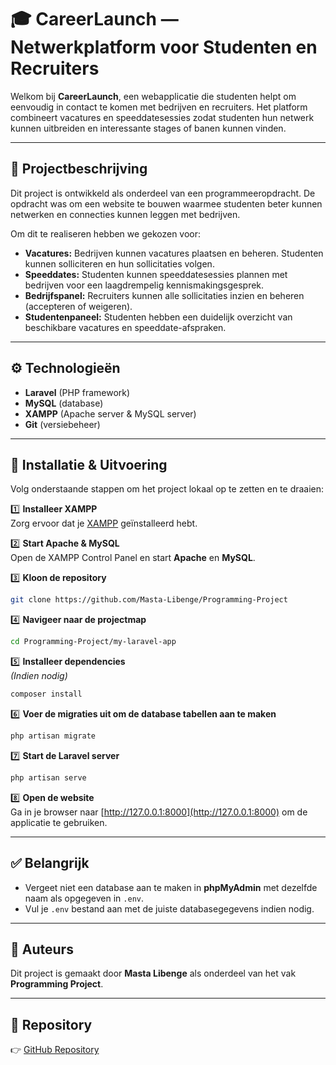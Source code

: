 # 🎓 CareerLaunch — Netwerkplatform voor Studenten en Recruiters

Welkom bij **CareerLaunch**, een webapplicatie die studenten helpt om eenvoudig in contact te komen met bedrijven en recruiters. Het platform combineert vacatures en speeddatesessies zodat studenten hun netwerk kunnen uitbreiden en interessante stages of banen kunnen vinden.

---

## 📌 Projectbeschrijving

Dit project is ontwikkeld als onderdeel van een programmeeropdracht. De opdracht was om een website te bouwen waarmee studenten beter kunnen netwerken en connecties kunnen leggen met bedrijven.

Om dit te realiseren hebben we gekozen voor:

- **Vacatures:** Bedrijven kunnen vacatures plaatsen en beheren. Studenten kunnen solliciteren en hun sollicitaties volgen.
- **Speeddates:** Studenten kunnen speeddatesessies plannen met bedrijven voor een laagdrempelig kennismakingsgesprek.
- **Bedrijfspanel:** Recruiters kunnen alle sollicitaties inzien en beheren (accepteren of weigeren).
- **Studentenpaneel:** Studenten hebben een duidelijk overzicht van beschikbare vacatures en speeddate-afspraken.

---

## ⚙️ Technologieën

- **Laravel** (PHP framework)
- **MySQL** (database)
- **XAMPP** (Apache server & MySQL server)
- **Git** (versiebeheer)

---

## 🚀 Installatie & Uitvoering

Volg onderstaande stappen om het project lokaal op te zetten en te draaien:

1️⃣ **Installeer XAMPP**\
Zorg ervoor dat je [XAMPP](https://www.apachefriends.org/nl/index.html) geïnstalleerd hebt.

2️⃣ **Start Apache & MySQL**\
Open de XAMPP Control Panel en start **Apache** en **MySQL**.

3️⃣ **Kloon de repository**

```bash
git clone https://github.com/Masta-Libenge/Programming-Project
```

4️⃣ **Navigeer naar de projectmap**

```bash
cd Programming-Project/my-laravel-app
```

5️⃣ **Installeer dependencies**\
*(Indien nodig)*

```bash
composer install
```

6️⃣ **Voer de migraties uit om de database tabellen aan te maken**

```bash
php artisan migrate
```

7️⃣ **Start de Laravel server**

```bash
php artisan serve
```

8️⃣ **Open de website**\
Ga in je browser naar [http://127.0.0.1:8000](http://127.0.0.1:8000) om de applicatie te gebruiken.

---

## ✅ Belangrijk

- Vergeet niet een database aan te maken in **phpMyAdmin** met dezelfde naam als opgegeven in `.env`.
- Vul je `.env` bestand aan met de juiste databasegegevens indien nodig.

---

## 👥 Auteurs

Dit project is gemaakt door **Masta Libenge**  als onderdeel van het vak **Programming Project**.

---

## 📎 Repository

👉 [GitHub Repository](https://github.com/Masta-Libenge/Programming-Project)

